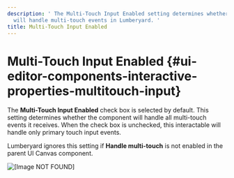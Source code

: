 ```yaml
---
description: ' The Multi-Touch Input Enabled setting determines whether the component
  will handle multi-touch events in Lumberyard. '
title: Multi-Touch Input Enabled
---
```

# Multi\-Touch Input Enabled {#ui-editor-components-interactive-properties-multitouch-input}

The **Multi\-Touch Input Enabled** check box is selected by default\. This setting determines whether the component will handle all multi\-touch events it receives\. When the check box is unchecked, this interactable will handle only primary touch input events\.

Lumberyard ignores this setting if **Handle multi\-touch** is not enabled in the parent UI Canvas component\.

![\[Image NOT FOUND\]](/images/userguide/game_ui_editor/ui-editor-canvas-properties-multitouch.png)